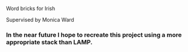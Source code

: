 Word bricks for Irish

Supervised by Monica Ward

### In the near future I hope to recreate this project using a more appropriate stack than LAMP.
